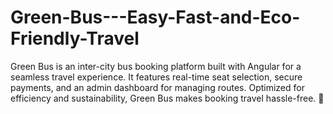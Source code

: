 # Green-Bus---Easy-Fast-and-Eco-Friendly-Travel
Green Bus is an inter-city bus booking platform built with Angular for a seamless travel experience. It features real-time seat selection, secure payments, and an admin dashboard for managing routes. Optimized for efficiency and sustainability, Green Bus makes booking travel hassle-free. 🚀

